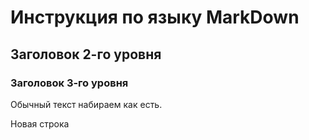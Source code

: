 # Инструкция по языку MarkDown

## Заголовок 2-го уровня
### Заголовок 3-го уровня

Обычный текст набираем как есть.

Новая строка